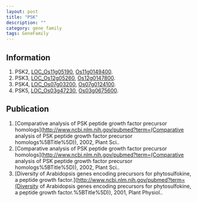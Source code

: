 ```yaml
---
layout: post
title: "PSK"
description: ""
category: gene family
tags: GeneFamily
---
```


## Information
1. PSK2, [LOC_Os11g05190](http://rice.plantbiology.msu.edu/cgi-bin/ORF_infopage.cgi?orf=LOC_Os11g05190), [Os11g0149400](http://rapdb.dna.affrc.go.jp/viewer/gbrowse_details/irgsp1?name=Os11g0149400).
2. PSK3, [LOC_Os12g05260](http://rice.plantbiology.msu.edu/cgi-bin/ORF_infopage.cgi?orf=LOC_Os12g05260), [Os12g0147800](http://rapdb.dna.affrc.go.jp/viewer/gbrowse_details/irgsp1?name=Os12g0147800).
3. PSK4, [LOC_Os07g03200](http://rice.plantbiology.msu.edu/cgi-bin/ORF_infopage.cgi?orf=LOC_Os07g03200), [Os07g0124100](http://rapdb.dna.affrc.go.jp/viewer/gbrowse_details/irgsp1?name=Os07g0124100).
4. PSK5, [LOC_Os03g47230](http://rice.plantbiology.msu.edu/cgi-bin/ORF_infopage.cgi?orf=LOC_Os03g47230), [Os03g0675600](http://rapdb.dna.affrc.go.jp/viewer/gbrowse_details/irgsp1?name=Os03g0675600).

## Publication
1. [Comparative analysis of PSK peptide growth factor precursor homologs](http://www.ncbi.nlm.nih.gov/pubmed?term=(Comparative analysis of PSK peptide growth factor precursor homologs%5BTitle%5D)), 2002, Plant Sci..
2. [Comparative analysis of PSK peptide growth factor precursor homologs](http://www.ncbi.nlm.nih.gov/pubmed?term=(Comparative analysis of PSK peptide growth factor precursor homologs%5BTitle%5D)), 2002, Plant Sci..
3. [Diversity of Arabidopsis genes encoding precursors for phytosulfokine, a peptide growth factor.](http://www.ncbi.nlm.nih.gov/pubmed?term=(Diversity of Arabidopsis genes encoding precursors for phytosulfokine, a peptide growth factor.%5BTitle%5D)), 2001, Plant Physiol..


